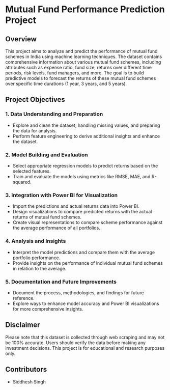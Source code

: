 # Mutual Fund Performance Prediction Project

## Overview

This project aims to analyze and predict the performance of mutual fund schemes in India using machine learning techniques. The dataset contains comprehensive information about various mutual fund schemes, including attributes such as expense ratio, fund size, returns over different time periods, risk levels, fund managers, and more. The goal is to build predictive models to forecast the returns of these mutual fund schemes over specific time durations (1 year, 3 years, and 5 years).

## Project Objectives

### 1. Data Understanding and Preparation
- Explore and clean the dataset, handling missing values, and preparing the data for analysis.
- Perform feature engineering to derive additional insights and enhance the dataset.

### 2. Model Building and Evaluation
- Select appropriate regression models to predict returns based on the selected features.
- Train and evaluate the models using metrics like RMSE, MAE, and R-squared.

### 3. Integration with Power BI for Visualization
- Import the predictions and actual returns data into Power BI.
- Design visualizations to compare predicted returns with the actual returns of mutual fund schemes.
- Create visual representations to compare scheme performance against the average performance of all portfolios.

### 4. Analysis and Insights
- Interpret the model predictions and compare them with the average portfolio performance.
- Provide insights on the performance of individual mutual fund schemes in relation to the average.

### 5. Documentation and Future Improvements
- Document the process, methodologies, and findings for future reference.
- Explore ways to enhance model accuracy and Power BI visualizations for more comprehensive insights.

## Disclaimer
Please note that this dataset is collected through web scraping and may not be 100% accurate. Users should verify the data before making any investment decisions. This project is for educational and research purposes only.


## Contributors
- Siddhesh Singh